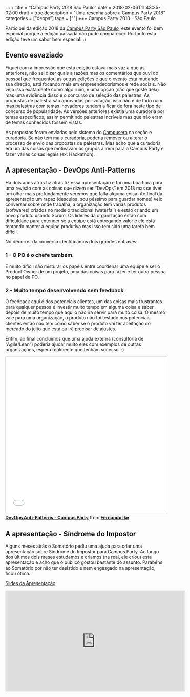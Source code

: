 +++
title = "Campus Party 2018 São Paulo"
date = 2018-02-06T11:43:35-02:00
draft = true
description = "Uma resenha sobre a Campus Party 2018"
categories = ["deops"]
tags = [""]
+++
Campus Party 2018 - São Paulo

Participei da edição 2018 da [Campus Party São Paulo](http://brasil.campus-party.org/cpbr11/agenda-cpbr11/), este evento foi bem especial porque a edição passada não pude comparecer. Portanto esta edição teve um sabor bem especial. :)

## Evento esvaziado

Fiquei com a impressão que esta edição estava mais vazia que as anteriores, não sei dizer quais a razões mas os comentários que ouvi do pessoal que frequentou as outras edições é que o evento está mudando sua direção, está focando mais em empreendedorismos e rede sociais. Não vejo isso exatamente como algo ruim, é uma opção (não que goste dela) mas uma evidência disso é o concurso de seleção das palestras. As propostas de palestra são aprovadas por votação, isso não é de todo ruim mas palestras com temas inovadores tendem a ficar de fora neste tipo de concurso de popularidade. As versões anteriores existia uma curadoria por temas específicos, assim permitindo palestras incríveis mas que não eram de temas conhecidos fossem vistas.

As propostas foram enviadas pelo sistema do [Campusero](https://campuse.ro/) na seção e curadoria. Se não tem mais curadoria, poderia remover ou alterar o processo de envio das propostas de palestras. Mas acho que a curadoria era um das coisas que motivavam os grupos a irem para a Campus Party e fazer várias coisas legais (ex: Hackathon).

## A apresentação - DevOps Anti-Patterns

Há dois anos atrás fiz atrás fiz essa apresentação e foi uma boa hora para uma revisão com as coisas que  dizem ser “DevOps” em 2018 mas se tiver um olhar mais profundamente veremos que falta alguma coisa. Ao final da apresentação um rapaz (desculpa, sou péssimo para guardar nomes) veio conversar sobre onde trabalha, a organização tem várias produtos (softwares) criados no modelo tradicional (waterfall) e estão criando um novo produto usando Scrum. Os líderes da organização estão com dificuldade para entender se a equipe está entregando valor e ele está tentando manter a equipe produtiva mas isso tem sido uma tarefa bem difícil.

No decorrer da conversa identificamos dois grandes entraves:

### 1 - O PO é o chefe também. 

É muito difícil não misturar os papéis entre coordenar uma equipe e ser o Product Owner de um projeto, uma das coisas para fazer é ter outra pessoa no papel de PO.

### 2 - Muito tempo desenvolvendo sem feedback

O feedback aqui é dos potenciais clientes, um das coisas mais frustrantes para qualquer pessoa é investir muito tempo em alguma coisa e saber depois de muito tempo que aquilo não irá servir para muito coisa. O mesmo vale para uma organização, o produto não foi testado nos potenciais clientes então não tem como saber se o produto vai ter aceitação do mercado do jeito que está ou irá precisar de ajustes. 

Enfim, ao final concluímos que uma ajuda externa (consultoria de “Agile/Lean”) poderia ajudar muito eles com exemplos de outras organizações, espero realmente que tenham sucesso. :)

<iframe src="//www.slideshare.net/slideshow/embed_code/key/KomSWCzTyUwp00" width="595" height="485" frameborder="0" marginwidth="0" marginheight="0" scrolling="no" style="border:1px solid #CCC; border-width:1px; margin-bottom:5px; max-width: 100%;" allowfullscreen> </iframe> <div style="margin-bottom:5px"> <strong> <a href="//www.slideshare.net/fernandoike/dev-ops-anti-patterns-campus-party" title="DevOps Anti-Patterns - Campus Party" target="_blank">DevOps Anti-Patterns - Campus Party</a> </strong> from <strong><a href="https://www.slideshare.net/fernandoike" target="_blank">Fernando Ike</a></strong> </div>

## A apresentação - Síndrome do Impostor

Alguns meses atrás o Somatório pediu uma ajuda para criar uma apresentação sobre Síndrome do Impostor para Campus Party. Ao longo dos últimos dois meses estudamos e criamos (na real, ele criou) esta apresentação e acho que o público gostou bastante do assunto. Parabéns ao Somatório por não ter desistido e nem engasgado na apresentação, ficou ótima.

[Slides da Apresentação](http://somatorio.org/talks/sindrome-impostor/#/)

<iframe width="560" height="315" src="https://www.youtube.com/embed/hRhWmrweF0M" frameborder="0" allow="autoplay; encrypted-media" allowfullscreen></iframe>